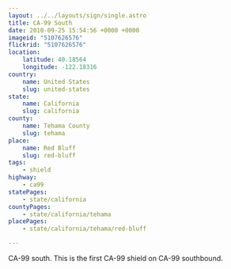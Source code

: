 ```yaml
---
layout: ../../layouts/sign/single.astro
title: CA-99 South
date: 2010-09-25 15:54:56 +0000 +0000
imageid: "5107626576"
flickrid: "5107626576"
location:
    latitude: 40.18564
    longitude: -122.18316
country:
    name: United States
    slug: united-states
state:
    name: California
    slug: california
county:
    name: Tehama County
    slug: tehama
place:
    name: Red Bluff
    slug: red-bluff
tags:
    - shield
highway:
    - ca99
statePages:
    - state/california
countyPages:
    - state/california/tehama
placePages:
    - state/california/tehama/red-bluff

---
```

CA-99 south. This is the first CA-99 shield on CA-99 southbound.